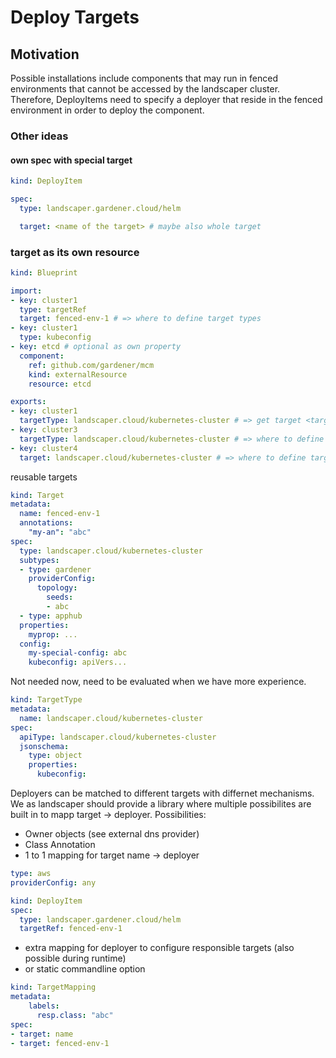 # Deploy Targets

## Motivation

Possible installations include components that may run in fenced environments that cannot be accessed by the landscaper cluster.
Therefore, DeployItems need to specify a deployer that reside in the fenced environment in order to deploy the component.

### Other ideas

#### own spec with special target

```yaml
kind: DeployItem

spec:
  type: landscaper.gardener.cloud/helm

  target: <name of the target> # maybe also whole target
```

### target as its own resource

```yaml
kind: Blueprint

import:
- key: cluster1
  type: targetRef
  target: fenced-env-1 # => where to define target types
- key: cluster1
  type: kubeconfig
- key: etcd # optional as own property
  component: 
    ref: github.com/gardener/mcm
    kind: externalResource
    resource: etcd

exports:
- key: cluster1
  targetType: landscaper.cloud/kubernetes-cluster # => get target <targetName>
- key: cluster3
  targetType: landscaper.cloud/kubernetes-cluster # => where to define target types
- key: cluster4
  target: landscaper.cloud/kubernetes-cluster # => where to define target types
```


reusable targets
```yaml
kind: Target
metadata:
  name: fenced-env-1
  annotations:
    "my-an": "abc"
spec:
  type: landscaper.cloud/kubernetes-cluster
  subtypes: 
  - type: gardener
    providerConfig:
      topology: 
        seeds:
        - abc
  - type: apphub
  properties:
    myprop: ...
  config:
    my-special-config: abc
    kubeconfig: apiVers...
```

Not needed now, need to be evaluated when we have more experience.
```yaml
kind: TargetType
metadata:
  name: landscaper.cloud/kubernetes-cluster
spec:
  apiType: landscaper.cloud/kubernetes-cluster
  jsonschema:
    type: object
    properties:
      kubeconfig:
```

Deployers can be matched to different targets with differnet mechanisms.
We as landscaper should provide a library where multiple possibilites are built in to mapp target -> deployer.
Possibilities:
- Owner objects (see external dns provider)
- Class Annotation
- 1 to 1 mapping for target name -> deployer

```yaml
type: aws
providerConfig: any
```

```yaml
kind: DeployItem
spec:
  type: landscaper.gardener.cloud/helm
  targetRef: fenced-env-1
```

- extra mapping for deployer to configure responsible targets (also possible during runtime)
- or static commandline option
```yaml
kind: TargetMapping
metadata:
    labels:
      resp.class: "abc"
spec:
- target: name
- target: fenced-env-1
```